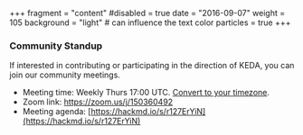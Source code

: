 +++
fragment = "content"
#disabled = true
date = "2016-09-07"
weight = 105
background = "light" # can influence the text color
particles = true
+++

### Community Standup
If interested in contributing or participating in the direction of KEDA, you can join our community meetings.

* Meeting time: Weekly Thurs 17:00 UTC. [Convert to your timezone](https://www.thetimezoneconverter.com/?t=17:00&tz=UTC).
* Zoom link: [https://zoom.us/j/150360492 ](https://zoom.us/j/150360492 )
* Meeting agenda: [https://hackmd.io/s/r127ErYiN](https://hackmd.io/s/r127ErYiN)
